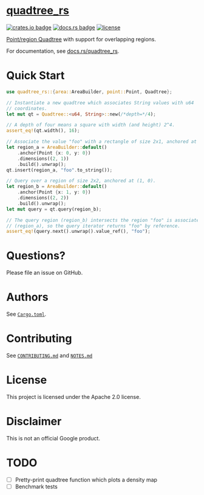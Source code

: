 # [quadtree_rs](https://crates.io/crates/quadtree_rs)

[![crates.io
badge](https://img.shields.io/crates/v/quadtree_rs.svg)](https://crates.io/crates/quadtree_rs)
[![docs.rs
badge](https://docs.rs/quadtree_rs/badge.svg)](https://docs.rs/quadtree_rs)
[![license](https://img.shields.io/crates/l/quadtree_rs.svg)](https://github.com/ambuc/quadtree/blob/master/LICENSE)

[Point/region Quadtree](https://en.wikipedia.org/wiki/Quadtree) with support for 
overlapping regions.

For documentation, see [docs.rs/quadtree_rs](https://docs.rs/quadtree_rs/).

# Quick Start

```rust
use quadtree_rs::{area::AreaBuilder, point::Point, Quadtree};

// Instantiate a new quadtree which associates String values with u64 
// coordinates.
let mut qt = Quadtree::<u64, String>::new(/*depth=*/4);

// A depth of four means a square with width (and height) 2^4.
assert_eq!(qt.width(), 16);

// Associate the value "foo" with a rectangle of size 2x1, anchored at (0, 0).
let region_a = AreaBuilder::default()
    .anchor(Point {x: 0, y: 0})
    .dimensions((2, 1))
    .build().unwrap();
qt.insert(region_a, "foo".to_string());

// Query over a region of size 2x2, anchored at (1, 0).
let region_b = AreaBuilder::default()
    .anchor(Point {x: 1, y: 0})
    .dimensions((2, 2))
    .build().unwrap();
let mut query = qt.query(region_b);

// The query region (region_b) intersects the region "foo" is associated with 
// (region_a), so the query iterator returns "foo" by reference.
assert_eq!(query.next().unwrap().value_ref(), "foo");
```

# Questions?

Please file an issue on GitHub.

# Authors

See [`Cargo.toml`](Cargo.toml).

# Contributing

See [`CONTRIBUTING.md`](CONTRIBUTING.md) and [`NOTES.md`](NOTES.md)

# License

This project is licensed under the Apache 2.0 license.

# Disclaimer

This is not an official Google product. 

# TODO
 - [ ] Pretty-print quadtree function which plots a density map
 - [ ] Benchmark tests
